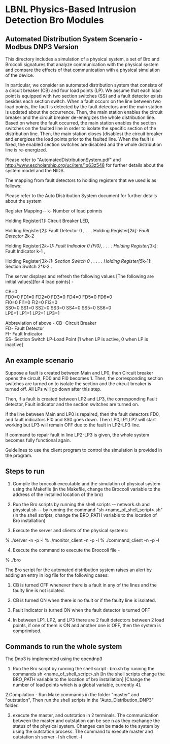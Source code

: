 LBNL Physics-Based Intrusion Detection Bro Modules
================================================== 

Automated Distribution System Scenario - Modbus DNP3 Version
-----------------------------------------------------------
This directory includes a simulation of a physical system, a set of Bro and Broccoli signatures that analyze communication with the physical system and compare the effects of that communication with a physical simulation of the device.

In particular, we consider an automated distribution system that consists of a circuit breaker (CB) and four load points (LP).  We assume that each load point is equipped with two section switches (SS) and a fault detector exists besides each section switch. When a fault occurs on the line between two load points, the fault is detected by the fault detectors and the main station is updated about the occurrence. Then, the main station enables the circuit breaker and the circuit breaker de-energizes the whole distribution line.  Based on where the fault occurred, the main station enables the section switches on the faulted line in order to isolate the specific section of the distribution line. Then, the main station closes (disables) the circuit breaker and energizes the load points prior to the faulted line. When the fault is fixed, the enabled section switches are disabled and the whole distribution line is re-energized.

Please refer to "AutomatedDistributionSystem.pdf" and http://www.escholarship.org/uc/item/1q63z548 for further details about the system model and the NIDS.

The mapping from fault detectors to holding registers that we used is as follows:

Please refer to the Auto Distribution System document for further details about the system

Register Mapping--
k- Number of load poinnts

Holding Register[1]: Circuit Breaker LED,  

Holding Register[2]: Fault Detector 0 , 
.
.
.
Holding Register[2*k]: Fault Detector 2*k-2 

Holding Register[2*k+1]: Fault Indicator 0 (FI0),
.
.
.
.
Holding Register[3*k]: Fault Indicator k-1 ,

Holding Register[3*k-1]: Section Switch 0 , 
.
.
.
.
Holding Register[5*k-1]: Section Switch 2*k-2 .
 

The server displays and refresh the following values [The following are initial values][for 4 load points] -

CB=0  
FD0=0 FD1=0 FD2=0 FD3=0 FD4=0 FD5=0 FD6=0   
FI0=0 FI1=0 FI2=0 FI3=0   
SS0=0 SS1=0 SS2=0 SS3=0 SS4=0 SS5=0 SS6=0   
LP0=1 LP1=1 LP2=1 LP3=1


Abbreviation of above -
CB- Circuit Breaker 	
FD- Fault Detector 	
FI- Fault Indicator 	
SS- Section Switch 
LP-Load Point [1 when LP is active, 0 when LP is inactive]



An example scenario
-------------------

Suppose a fault is created between Main and LP0, then Circuit breaker opens the circuit, FD0 and FI0 becomes 1. Then, the corresponding section switches are turned on to isolate the section and the circuit breaker is turned off. All LPs will go down after this step.

Then, if a fault is created between LP2 and LP3, the corresponding Fault detector, Fault indicator and the section switches are turned on.

If the line between Main and LP0 is repaired, then the fault detectors FD0, and fault indicators FI0 and SS0 goes down. Then LP0,LP1,LP2 will start working but LP3 will remain OFF due to the fault in LP2-LP3 line.

If command to repair fault in line LP2-LP3 is given, the whole system becomes fully functional again.

Guidelines to use the client program to control the simulation is provided in the program.

Steps to run
-------------

1. Compile the broccoli executable and the simulation of physical system using the Makefile (in the Makefile, change the Broccoli variable to the address of the installed location of the bro)

2. Run the Bro scripts by running the shell scripts -- network.sh and physical.sh -- by running the command "sh <name_of_shell_script>.sh" (in the shell scripts, change the BRO_PATH variable to the location of Bro installation)

3.	Execute the server and clients of the physical systems:

% ./server -n <IP address> -p <port number> -l <Number of load points>
% ./monitor_client -n <IP address> -p <port number> -l <Number of load points> 
% ./command_client -n <IP address> -p <port number> -l <Number of load points>

4. Execute the command to execute the Broccoli file - 

% ./bro
 
The Bro script for the automated distribution system raises an alert by adding an entry in log file for the following cases:

1. CB is turned OFF whenever there is a fault in any of the lines and the faulty line is not isolated.

2. CB is turned ON when there is no fault or if the faulty line is isolated.

3. Fault Indicator is turned ON when the fault detector is turned OFF

4. In between LP1, LP2, and LP3 there are 2 fault detectors between 2 load points, if one of them is ON and another one is OFF, then the system is comprimised.

Commands to run the whole system
--------------------------------

The Dnp3 is implemented using the opendnp3

1. Run the Bro script by running the shell script :
	bro.sh by running the commands sh <name_of_shell_script>.sh [In the shell scripts change the BRO_PATH variable to the location of bro installation] [Change the number of load points which is a global variable, currently 4]. 

2.Compilation - Run Make commands in the folder "master" and "outstation", Then run the shell scripts in the "Auto_Distribution_DNP3" folder.
 
3. execute the master, and outstation in 2 terminals. The communication between the master and outstation can be see
n as they exchange the status of the physical system. Changes can be made to the system by using the outstation process.
The command to execute master and outstation
sh server -l <Number of load points>
sh client -l <Number of load points>

